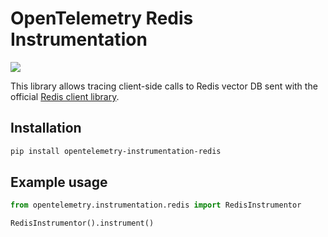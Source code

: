 # OpenTelemetry Redis Instrumentation

<a href="https://pypi.org/project/opentelemetry-instrumentation-redis/">
    <img src="https://badge.fury.io/py/opentelemetry-instrumentation-redis.svg">
</a>

This library allows tracing client-side calls to Redis vector DB sent with the official [Redis client library](https://github.com/redis/redis).

## Installation

```bash
pip install opentelemetry-instrumentation-redis
```

## Example usage

```python
from opentelemetry.instrumentation.redis import RedisInstrumentor

RedisInstrumentor().instrument()
```
